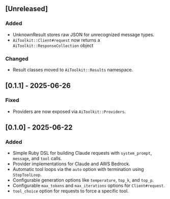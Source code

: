 ## [Unreleased]
### Added
- UnknownResult stores raw JSON for unrecognized message types.
- `AiToolkit::Client#request` now returns a `AiToolkit::ResponseCollection` object
### Changed
- Result classes moved to `AiToolkit::Results` namespace.

## [0.1.1] - 2025-06-26
### Fixed
- Providers are now exposed via `AiToolkit::Providers`.

## [0.1.0] - 2025-06-22
### Added
- Simple Ruby DSL for building Claude requests with `system_prompt`, `message`, and `tool` calls.
- Provider implementations for Claude and AWS Bedrock.
- Automatic tool loops via the `auto` option with termination using `StopToolLoop`.
- Configurable generation options like `temperature`, `top_k`, and `top_p`.
- Configurable `max_tokens` and `max_iterations` options for `Client#request`.
- `tool_choice` option for requests to force a specific tool.
